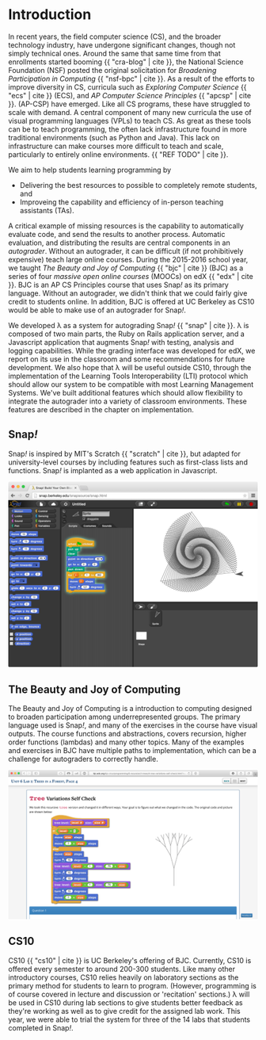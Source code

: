 # Introduction

In recent years, the field computer science (CS), and the broader technology industry, have undergone significant changes, though not simply technical ones. Around the same that same time from that enrollments started booming {{ "cra-blog" | cite }}, the National Science Foundation (NSF) posted the original solicitation for _Broadening Participation in Computing_ {{ "nsf-bpc" | cite }}. As a result of the efforts to improve diversity in CS, curricula such as _Exploring Computer Science_ {{ "ecs" | cite }} (ECS), and _AP Computer Science Principles_ {{ "apcsp" | cite }}. (AP-CSP) have emerged.  Like all CS programs, these have struggled to scale with demand.  A central component of many new curricula the use of visual programming languages (VPLs) to teach CS. As great as these tools can be to teach programming, the often lack infrastructure found in more traditional environments (such as Python and Java). This lack on infrastructure can make courses more difficult to teach and scale, particularly to entirely online environments. {{ "REF TODO" | cite }}.

We aim to help students learning programming by

 * Delivering the best resources to possible to completely remote students, and
 * Improveing the capability and efficiency of in-person teaching assistants (TAs).

A critical example of missing resources is the capability to automatically evaluate code, and send the results to another process. Automatic evaluation, and distributing the results are central components in an _autograder_. Without an autograder, it can be difficult (if not prohibitively expensive) teach large online courses. During the 2015-2016 school year, we taught _The Beauty and Joy of Computing_ {{ "bjc" | cite }}  (BJC) as a series of four _massive open online courses_ (MOOCs) on edX {{ "edx" | cite }}. BJC is an AP CS Principles course that uses Snap<em>!</em> as its primary language. Without an autograder, we didn't think that we could fairly give credit to students online. In addition, BJC is offered at UC Berkeley as CS10 would be able to make use of an autograder for Snap<em>!</em>.

We developed λ as a system for autograding Snap<em>!</em> {{ "snap" | cite }}. λ is composed of two main parts, the Ruby on Rails application server, and a Javascript application that augments Snap<em>!</em> with testing, analysis and logging capabilities. While the grading interface was developed for edX, we report on its use in the classroom and some recommendations for future development. We also hope that λ will be useful outside CS10, through the implementation of the Learning Tools Interoperability (LTI) protocol which should allow our system to be compatible with most Learning Management Systems. We've built additional features which should allow flexibility to integrate the autograder into a variety of classroom environments. These features are described in the chapter on implementation.

## Snap<em>!</em>
Snap<em>!</em> is inspired by MIT's Scratch {{ "scratch" | cite }}, but adapted for university-level courses by including features such as first-class lists and functions. Snap<em>!</em> is implanted as a web application in Javascript.

![An example Snap! program.](images/snap-basic.png)

## The Beauty and Joy of Computing
The Beauty and Joy of Computing is a introduction to computing designed to broaden participation among underrepresented groups. The primary language used is Snap<em>!</em>, and many of the exercises in the course have visual outputs. The course functions and abstractions, covers recursion, higher order functions (lambdas) and many other topics. Many of the examples and exercises in BJC have multiple paths to implementation, which can be a challenge for autograders to correctly handle.

![A typical example of BJC curriculum which includes graphical output.](images/bjc-tree.png)

## CS10
CS10 {{ "cs10" | cite }}  is UC Berkeley's offering of BJC. Currently, CS10 is offered every semester to around 200-300 students. Like many other introductory courses, CS10 relies heavily on laboratory sections as the primary method for students to learn to program. (However, programming is of course covered in lecture and discussion or 'recitation' sections.) λ will be used in CS10 during lab sections to give students better feedback as they're working as well as to give credit for the assigned lab work. This year, we were able to trial the system for three of the 14 labs that students completed in Snap<em>!</em>.
